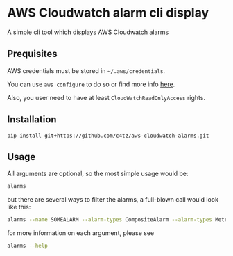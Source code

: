 # AWS Cloudwatch alarm cli display

A simple cli tool which displays AWS Cloudwatch alarms

## Prequisites

AWS credentials must be stored in `~/.aws/credentials`.

You can use `aws configure` to do so or find more info [here](https://docs.aws.amazon.com/sdk-for-java/v1/developer-guide/setup-credentials.html).

Also, you user need to have at least `CloudWatchReadOnlyAccess` rights.

## Installation

`pip install git+https://github.com/c4tz/aws-cloudwatch-alarms.git`

## Usage

All arguments are optional, so the most simple usage would be:
```bash
alarms
```
but there are several ways to filter the alarms, a full-blown call would look like this:

```bash
alarms --name SOMEALARM --alarm-types CompositeAlarm --alarm-types MetricAlarm --item-type StateUpdate --start "yesterday" --end "-3 hours" --order TimestampAscending
```

for more information on each argument, please see
```bash
alarms --help
```
